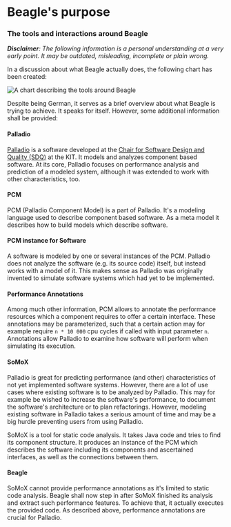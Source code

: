 # Beagle's purpose
### The tools and interactions around Beagle

_**Disclaimer**: The following information is a personal understanding at a very early point. It may be outdated, misleading, incomplete or plain wrong._

In a discussion about what Beagle actually does, the following chart has been created:

![A chart describing the tools around Beagle](./overview-beagle-chart.jpg)

Despite being German, it serves as a brief overview about what Beagle is trying to achieve. It speaks for itself. However, some additional information shall be provided:

#### Palladio
[Palladio](https://sdqweb.ipd.kit.edu/wiki/Palladio_Component_Model) is a software developed at the [Chair for Software Design and Quality (SDQ)](http://sdq.ipd.kit.edu/) at the KIT. It models and analyzes component based software. At its core, Palladio focuses on performance analysis and prediction of a modeled system, although it was extended to work with other characteristics, too.

#### PCM
PCM (Palladio Component Model) is a part of Palladio. It's a modeling language used to describe component based software. As a meta model it describes how to build models which describe software.

#### PCM instance for Software
A software is modeled by one or several instances of the PCM. Palladio does not analyze the software (e.g. its source code) itself, but instead works with a model of it. This makes sense as Palladio was originally invented to simulate software systems which had yet to be implemented.

#### Performance Annotations
Among much other information, PCM allows to annotate the performance resources which a component requires to offer a certain interface. These annotations may be parameterized, such that a certain action may for example require `n * 10 000` cpu cycles if called with input parameter `n`. Annotations allow Palladio to examine how software will perform when simulating its execution.

#### SoMoX
Palladio is great for predicting performance (and other) characteristics of not yet implemented software systems. However, there are a lot of use cases where existing software is to be analyzed by Palladio. This may for example be wished to increase the software's performance, to document the software's architecture or to plan refactorings. However, modeling existing software in Palladio takes a serious amount of time and may be a big hurdle preventing users from using Palladio.

SoMoX is a tool for static code analysis. It takes Java code and tries to find its component structure. It produces an instance of the PCM which describes the software including its components and ascertained interfaces, as well as the connections between them.

#### Beagle
SoMoX cannot provide performance annotations as it's limited to static code analysis. Beagle shall now step in after SoMoX finished its analysis and extract such performance features. To achieve that, it actually executes the provided code.
As described above, performance annotations are crucial for Palladio.